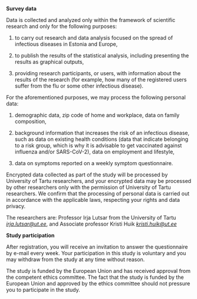 **Survey data**

Data is collected and analyzed only within the framework of scientific
research and only for the following purposes:

1. to carry out research and data analysis focused on the spread of
infectious diseases in Estonia and Europe,

2. to publish the results of the statistical analysis, including
presenting the results as graphical outputs,

3. providing research participants, or users, with information about the
results of the research (for example, how many of the registered users
suffer from the flu or some other infectious disease).

For the aforementioned purposes, we may process the following personal
data:

1. demographic data, zip code of home and workplace, data on family
composition,

2. background information that increases the risk of an infectious
disease, such as data on existing health conditions (data that indicate
belonging to a risk group, which is why it is advisable to get
vaccinated against influenza and/or SARS-CoV-2), data on employment and
lifestyle,

3. data on symptoms reported on a weekly symptom questionnaire.

Encrypted data collected as part of the study will be processed by
University of Tartu researchers, and your encrypted data may be
processed by other researchers only with the permission of University of
Tartu researchers. We confirm that the processing of personal data is
carried out in accordance with the applicable laws, respecting your
rights and data privacy.

The researchers are: Professor Irja Lutsar from the
University of Tartu [*irja.lutsar@ut.ee*](mailto:irja.lutsar@ut.ee),
and
Associate professor Kristi Huik
[*kristi.huik@ut.ee*](mailto:kristi.huik@ut.ee)


**Study participation**

After registration, you will receive an invitation to answer the
questionnaire by e-mail every week. Your participation in this study is
voluntary and you may withdraw from the study at any time without
reason.

The study is funded by the European Union and has received approval from
the competent ethics committee. The fact that the study is funded by the
European Union and approved by the ethics committee should not pressure
you to participate in the study.